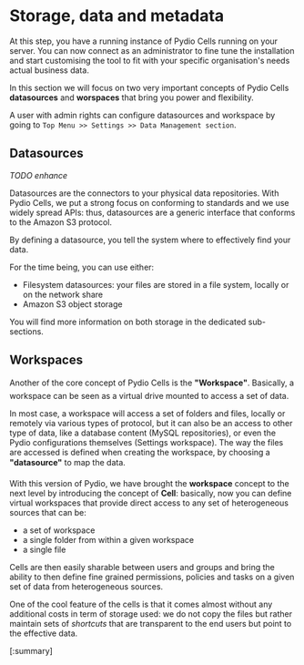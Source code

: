 # Storage, data and metadata

At this step, you have a running instance of Pydio Cells running on your server. You can now connect as an administrator to fine tune the installation and start customising the tool to fit with your specific organisation's needs actual business data. 

In this section we will focus on two very important concepts of Pydio Cells **datasources** and **worspaces** that bring you power and flexibility. 

A user with admin rights can configure datasources and workspace by going to `Top Menu >> Settings >> Data Management section`.

## Datasources 

_TODO enhance_

Datasources are the connectors to your physical data repositories. 
With Pydio Cells, we put a strong focus on conforming to standards and we use widely spread APIs: thus, datasources are a generic interface that conforms to the Amazon S3 protocol.  

By defining a datasource, you tell the system where to effectively find your data. 

For the time being, you can use either:
- Filesystem datasources: your files are stored in a file system, locally or on the network share
- Amazon S3 object storage

You will find more information on both storage in the dedicated sub-sections.

## Workspaces 

Another of the core concept of Pydio Cells is the **"Workspace"**. Basically, a workspace can be seen as a virtual drive mounted to access a set of data. 

In most case, a workspace will access a set of folders and files, locally or remotely via various types of protocol, but it can also be an access to other type of data, like a database content (MySQL repositories), or even the Pydio configurations themselves (Settings workspace). The way the files are accessed is defined when creating the workspace, by choosing a **"datasource"** to map the data.

With this version of Pydio, we have brought the **workspace** concept to the next level by introducing the concept of **Cell**: basically, now you can define virtual workspaces that provide direct access to any set of heterogeneous sources that can be:

- a set of workspace
- a single folder from within a given workspace
- a single file 

Cells are then easily sharable between users and groups and bring the ability to then define fine grained permissions, policies and tasks on a given set of data from heterogeneous sources.

One of the cool feature of the cells is that it comes almost without any additional costs in term of storage used: we do not copy the files but rather maintain sets of _shortcuts_ that are transparent to the end users but point to the effective data.


[:summary]